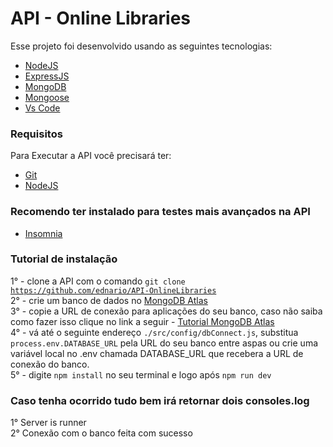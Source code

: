 # API - Online Libraries

Esse projeto foi desenvolvido usando as seguintes tecnologias:

- [NodeJS](https://nodejs.org/pt-br/)<br />
- [ExpressJS](https://expressjs.com/)<br />
- [MongoDB](https://www.mongodb.com/)<br />
- [Mongoose](https://mongoosejs.com/)<br />
- [Vs Code](https://code.visualstudio.com/)

### Requisitos

Para Executar a API você precisará ter:
* [Git](https://git-scm.com)<br />
* [NodeJS](https://www.npmjs.com/)

### Recomendo ter instalado para testes mais avançados na API

* [Insomnia](https://insomnia.rest/)

### Tutorial de instalação
1° - clone a API com o comando <code>git clone https://github.com/ednario/API-OnlineLibraries</code><br />
2° - crie um banco de dados no [MongoDB Atlas](https://www.mongodb.com/atlas/database)<br />
3° - copie a URL de conexão para aplicações do seu banco, caso não saiba como fazer isso clique no link a seguir - [Tutorial MongoDB Atlas](https://medium.com/reprogramabr/conectando-no-banco-de-dados-cloud-mongodb-atlas-bca63399693f)<br />
4° - vá até o seguinte endereço <code>./src/config/dbConnect.js</code>, substitua <code>process.env.DATABASE_URL</code> pela URL do seu banco entre aspas ou crie uma variável local no .env chamada DATABASE_URL que recebera a URL de conexão do banco.<br />
5° - digite <code>npm install</code> no seu terminal e logo após <code>npm run dev</code><br />

### Caso tenha ocorrido tudo bem irá retornar dois consoles.log
1° Server is runner<br />
2° Conexão com o banco feita com sucesso
